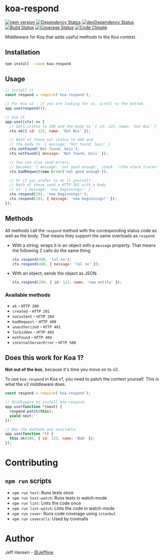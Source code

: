 # koa-respond

[![npm version](https://badge.fury.io/js/koa-respond.svg)](https://badge.fury.io/js/koa-respond)
[![Dependency Status](https://david-dm.org/jeffijoe/koa-respond.svg)](https://david-dm.org/jeffijoe/koa-respond)
[![devDependency Status](https://david-dm.org/jeffijoe/koa-respond/dev-status.svg)](https://david-dm.org/jeffijoe/koa-respond#info=devDependencies)
[![Build Status](https://travis-ci.org/jeffijoe/koa-respond.svg?branch=master)](https://travis-ci.org/jeffijoe/koa-respond)
[![Coverage Status](https://coveralls.io/repos/github/jeffijoe/koa-respond/badge.svg?branch=master)](https://coveralls.io/github/jeffijoe/koa-respond?branch=master)
[![Code Climate](https://codeclimate.com/github/jeffijoe/koa-respond/badges/gpa.svg)](https://codeclimate.com/github/jeffijoe/koa-respond)

Middleware for Koa that adds useful methods to the Koa context.

## Installation

```bash
npm install --save koa-respond
```

## Usage

```js
// Install it
const respond = require('koa-respond');

// For Koa v2 - if you are looking for v1, scroll to the bottom.
app.use(respond());

// Use it
app.use((ctx) => {
  // Sets status to 200 and the body to `{ id: 123, name: 'Dat Boi' }`
  ctx.ok({ id: 123, name: 'Dat Boi' });

  // Both of these set status to 404 and
  // the body to `{ message: 'Not found, boii' }`
  ctx.notFound('Not found, boii');
  ctx.notFound({ message: 'Not found, boii' });

  // You can also send errors.
  // Becomes `{ message: 'not good enough', stack: '<the stack trace>' }`
  ctx.badRequest(new Error('not good enough'));

  // Or if you prefer to do it yourself..
  // Both of these send a HTTP 201 with a body
  // of `{ message: 'new beginnings!' }`
  ctx.respond(201, 'new beginnings!');
  ctx.respond(201, { message: 'new beginnings!' });
});
```

## Methods

All methods call the `respond` method with the corresponding status code as well as the body. That means they support the same overloads as `respond`:

* With a string; wraps it in an object with a `message` property. That means the following 2 calls do the same thing:

  ```js
  ctx.respond(400, 'lol no');
  ctx.respond(400, { message: 'lol no' });
  ```

* With an object; sends the object as JSON.

  ```js
  ctx.respond(200, { id: 123, name: 'new entity' });
  ```

### Available methods

* `ok` - `HTTP 200`
* `created` - `HTTP 201`
* `noContent` - `HTTP 204`
* `badRequest` - `HTTP 400`
* `unauthorized` - `HTTP 401`
* `forbidden` - `HTTP 403`
* `notFound` - `HTTP 404`
* `internalServerError` - `HTTP 500`

## Does this work for Koa 1?

**Not out of the box**, because it's time you move on to v2.

To use `koa-respond` in Koa v1, you need to patch the context yourself. This is what the v2 middleware does.

```js
const respond = require('koa-respond');

// Middleware to install koa-respond.
app.use(function *(next) {
  respond.patch(this);
  yield next;
});

// Now the methods are available.
app.use(function *() {
  this.ok(200, { id: 123, name: 'Bob' });
});
```

# Contributing

## `npm run` scripts

* `npm run test`: Runs tests once
* `npm run test-watch`: Runs tests in watch-mode
* `npm run lint`: Lints the code once
* `npm run lint-watch`: Lints the code in watch-mode
* `npm run cover`: Runs code coverage using `istanbul`
* `npm run coveralls`: Used by coveralls

# Author

Jeff Hansen - [@Jeffijoe](https://twitter.com/Jeffijoe)

